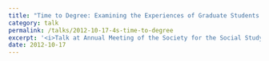 ```yaml
---
title: "Time to Degree: Examining the Experiences of Graduate Students in the Long-Term Ecological Research Network"
category: talk
permalink: /talks/2012-10-17-4s-time-to-degree
excerpt: '<i>Talk at Annual Meeting of the Society for the Social Study of Science (4S), 2012-10-17</i><br/>'
date: 2012-10-17
---
```

